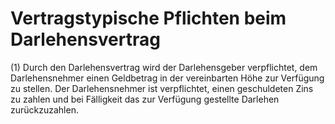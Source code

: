 # Vertragstypische Pflichten beim Darlehensvertrag

(1) Durch den Darlehensvertrag wird der Darlehensgeber verpflichtet, dem Darlehensnehmer einen Geldbetrag in der vereinbarten Höhe zur Verfügung zu stellen. Der Darlehensnehmer ist verpflichtet, einen geschuldeten Zins zu zahlen und bei Fälligkeit das zur Verfügung gestellte Darlehen zurückzuzahlen.